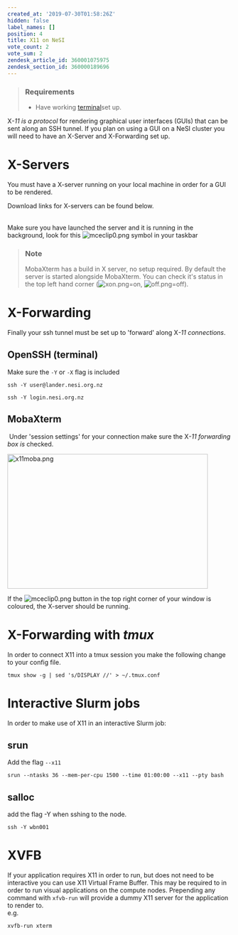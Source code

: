 ```yaml
---
created_at: '2019-07-30T01:58:26Z'
hidden: false
label_names: []
position: 4
title: X11 on NeSI
vote_count: 2
vote_sum: 2
zendesk_article_id: 360001075975
zendesk_section_id: 360000189696
---
```


> ### Requirements
>
> -   Have working
>     [terminal](https://support.nesi.org.nz/hc/en-gb/sections/360000189696)set
>     up.

X<dfn class="dictionary-of-numbers">-11 is a protocol </dfn>for
rendering graphical user interfaces (GUIs) that can be sent along an SSH
tunnel. If you plan on using a GUI on a NeSI cluster you will need to
have an X-Server and X-Forwarding set up.

# X-Servers

You must have a X-server running on your local machine in order for a
GUI to be rendered.

Download links for X-servers can be found below.

<table>
<tbody>
<tr class="odd">
</tr>
<tr class="even">
</tr>
<tr class="odd">
</tr>
</tbody>
</table>

Make sure you have launched the server and it is running in the
background, look for
this ![mceclip0.png](../includes/mceclip0_8.png) symbol in your taskbar 

> ### Note
>
> MobaXterm has a build in X server, no setup required. By default the
> server is started alongside MobaXterm. You can check it's status in
> the top left hand corner
> (![xon.png](../includes/xon.png)=on, ![off.png](../includes/off.png)=off). 

# X-Forwarding

Finally your ssh tunnel must be set up to 'forward' along
X<dfn class="dictionary-of-numbers">-11 connections</dfn>. 

## OpenSSH (terminal)

Make sure the `-Y` or `-X` flag is included

    ssh -Y user@lander.nesi.org.nz

    ssh -Y login.nesi.org.nz

## MobaXterm

 Under 'session settings' for your connection make sure the
X<dfn class="dictionary-of-numbers">-11 forwarding box is </dfn>checked.

<img src="../includes/x11moba.png" alt="x11moba.png" width="451" height="303" />

If the ![mceclip0.png](../includes/mceclip0_9.png) button in the top
right corner of your window is coloured, the X-server should be running.

# X-Forwarding with *tmux*

In order to connect X11 into a tmux session you make the following
change to your config file.

    tmux show -g | sed 's/DISPLAY //' > ~/.tmux.conf

# Interactive Slurm jobs

In order to make use of X11 in an interactive Slurm job:

## srun

Add the flag `--x11`

    srun --ntasks 36 --mem-per-cpu 1500 --time 01:00:00 --x11 --pty bash

## salloc

add the flag -Y when sshing to the node.

    ssh -Y wbn001

# XVFB

If your application requires X11 in order to run, but does not need to
be interactive you can use X11 Virtual Frame Buffer. This may be
required to in order to run visual applications on the compute nodes.
Prepending any command with `xfvb-run` will provide a dummy X11 server
for the application to render to.  
e.g.

    xvfb-run xterm
